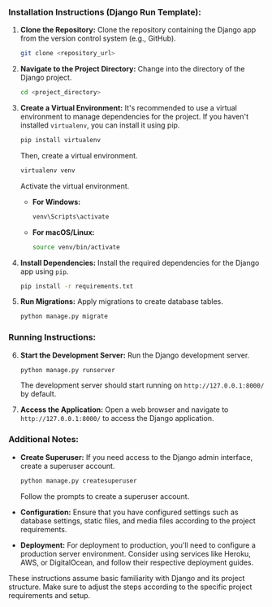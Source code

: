 ### Installation Instructions (Django Run Template):

1. **Clone the Repository:**
   Clone the repository containing the Django app from the version control system (e.g., GitHub).

   ```bash
   git clone <repository_url>
   ```

2. **Navigate to the Project Directory:**
   Change into the directory of the Django project.

   ```bash
   cd <project_directory>
   ```

3. **Create a Virtual Environment:**
   It's recommended to use a virtual environment to manage dependencies for the project. If you haven't installed `virtualenv`, you can install it using pip.

   ```bash
   pip install virtualenv
   ```

   Then, create a virtual environment.

   ```bash
   virtualenv venv
   ```

   Activate the virtual environment.

   - **For Windows:**
     ```bash
     venv\Scripts\activate
     ```

   - **For macOS/Linux:**
     ```bash
     source venv/bin/activate
     ```

4. **Install Dependencies:**
   Install the required dependencies for the Django app using `pip`.

   ```bash
   pip install -r requirements.txt
   ```

5. **Run Migrations:**
   Apply migrations to create database tables.

   ```bash
   python manage.py migrate
   ```

### Running Instructions:

6. **Start the Development Server:**
   Run the Django development server.

   ```bash
   python manage.py runserver
   ```

   The development server should start running on `http://127.0.0.1:8000/` by default.

7. **Access the Application:**
   Open a web browser and navigate to `http://127.0.0.1:8000/` to access the Django application.

### Additional Notes:

- **Create Superuser:**
  If you need access to the Django admin interface, create a superuser account.

  ```bash
  python manage.py createsuperuser
  ```

  Follow the prompts to create a superuser account.

- **Configuration:**
  Ensure that you have configured settings such as database settings, static files, and media files according to the project requirements.

- **Deployment:**
  For deployment to production, you'll need to configure a production server environment. Consider using services like Heroku, AWS, or DigitalOcean, and follow their respective deployment guides.

These instructions assume basic familiarity with Django and its project structure. Make sure to adjust the steps according to the specific project requirements and setup.

